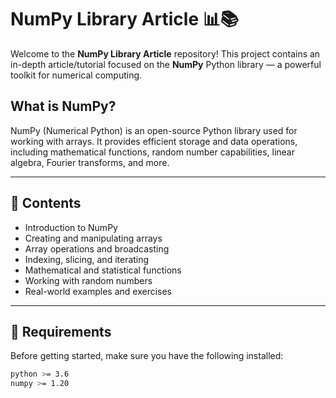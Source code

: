 # NumPy Library Article 📊📚

Welcome to the **NumPy Library Article** repository! This project contains an in-depth article/tutorial focused on the **NumPy** Python library — a powerful toolkit for numerical computing.

## What is NumPy?

NumPy (Numerical Python) is an open-source Python library used for working with arrays. It provides efficient storage and data operations, including mathematical functions, random number capabilities, linear algebra, Fourier transforms, and more.

---

## 📘 Contents

- Introduction to NumPy
- Creating and manipulating arrays
- Array operations and broadcasting
- Indexing, slicing, and iterating
- Mathematical and statistical functions
- Working with random numbers
- Real-world examples and exercises

---

## 🔧 Requirements

Before getting started, make sure you have the following installed:

```bash
python >= 3.6
numpy >= 1.20
